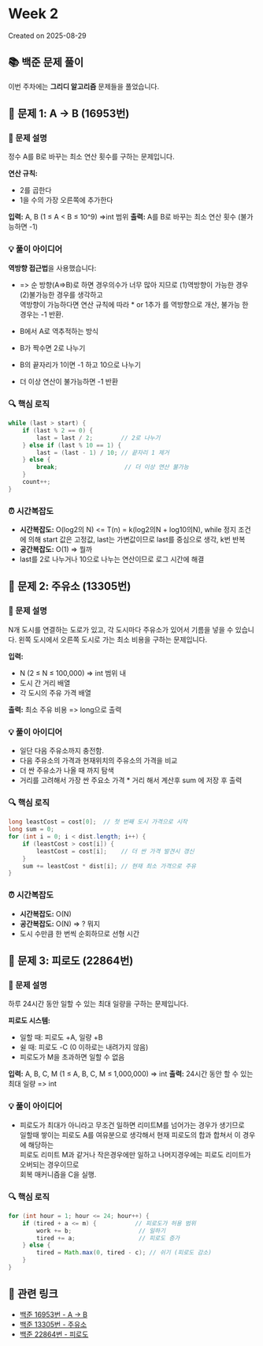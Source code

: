 # Week 2

Created on 2025-08-29

## 📚 백준 문제 풀이

이번 주차에는 **그리디 알고리즘** 문제들을 풀었습니다.

## 🚀 문제 1: A → B (16953번)

### 📖 문제 설명

정수 A를 B로 바꾸는 최소 연산 횟수를 구하는 문제입니다.

**연산 규칙:**

- 2를 곱한다
- 1을 수의 가장 오른쪽에 추가한다

**입력:** A, B (1 ≤ A < B ≤ 10^9) =>int 범위
**출력:** A를 B로 바꾸는 최소 연산 횟수 (불가능하면 -1)

### 💡 풀이 아이디어

**역방향 접근법**을 사용했습니다:

- => 순 방향(A=>B)로 하면 경우의수가 너무 많아 지므로 (1)역방향이 가능한 경우 (2)불가능한 경우를 생각하고<br>
  역방향이 가능하다면 연산 규칙에 따라 \* or 1추가 를 역방향으로 개산, 불가능 한 경우는 -1 반환.

- B에서 A로 역추적하는 방식
- B가 짝수면 2로 나누기
- B의 끝자리가 1이면 -1 하고 10으로 나누기
- 더 이상 연산이 불가능하면 -1 반환

### 🔍 핵심 로직

```java
while (last > start) {
    if (last % 2 == 0) {
        last = last / 2;        // 2로 나누기
    } else if (last % 10 == 1) {
        last = (last - 1) / 10; // 끝자리 1 제거
    } else {
        break;                   // 더 이상 연산 불가능
    }
    count++;
}
```

### ⏰ 시간복잡도

- **시간복잡도:** O(log2의 N) <= T(n) = k(log2의N + log10의N), while 정지 조건에 의해 start 값은 고정값, last는 가변값이므로 last를 중심으로 생각, k번 반복
- **공간복잡도:** O(1) => 뭘까
- last를 2로 나누거나 10으로 나누는 연산이므로 로그 시간에 해결

## 🚀 문제 2: 주유소 (13305번)

### 📖 문제 설명

N개 도시를 연결하는 도로가 있고, 각 도시마다 주유소가 있어서 기름을 넣을 수 있습니다.
왼쪽 도시에서 오른쪽 도시로 가는 최소 비용을 구하는 문제입니다.

**입력:**

- N (2 ≤ N ≤ 100,000) => int 범위 내
- 도시 간 거리 배열
- 각 도시의 주유 가격 배열

**출력:** 최소 주유 비용 => long으로 출력

### 💡 풀이 아이디어

- 일단 다음 주유소까지 충전함.
- 다음 주유소의 가격과 현재위치의 주유소의 가격을 비교
- 더 싼 주유소가 나올 때 까지 탐색
- 거리를 고려해서 가장 싼 주요소 가격 \* 거리 해서 계산후 sum 에 저장 후 출력

### 🔍 핵심 로직

```java
long leastCost = cost[0];  // 첫 번째 도시 가격으로 시작
long sum = 0;
for (int i = 0; i < dist.length; i++) {
    if (leastCost > cost[i]) {
        leastCost = cost[i];    // 더 싼 가격 발견시 갱신
    }
    sum += leastCost * dist[i]; // 현재 최소 가격으로 주유
}
```

### ⏰ 시간복잡도

- **시간복잡도:** O(N)
- **공간복잡도:** O(N) => ? 뭐지
- 도시 수만큼 한 번씩 순회하므로 선형 시간

## 🚀 문제 3: 피로도 (22864번)

### 📖 문제 설명

하루 24시간 동안 일할 수 있는 최대 일량을 구하는 문제입니다.

**피로도 시스템:**

- 일할 때: 피로도 +A, 일량 +B
- 쉴 때: 피로도 -C (0 이하로는 내려가지 않음)
- 피로도가 M을 초과하면 일할 수 없음

**입력:** A, B, C, M (1 ≤ A, B, C, M ≤ 1,000,000) => int
**출력:** 24시간 동안 할 수 있는 최대 일량 => int

### 💡 풀이 아이디어

- 피로도가 최대가 아니라고 무조건 일하면 리미트M를 넘어가는 경우가 생기므로<br>
  일할때 쌓이는 피로도 A를 여유분으로 생각해서 현재 피로도의 합과 합쳐서 이 경우에 해당하는<br>
  피로도 리미트 M과 같거나 작은경우에만 일하고 나머지경우에는 피로도 리미트가 오버되는 경우이므로<br>
  회복 매커니즘을 C을 실행.

### 🔍 핵심 로직

```java
for (int hour = 1; hour <= 24; hour++) {
    if (tired + a <= m) {           // 피로도가 허용 범위
        work += b;                   // 일하기
        tired += a;                  // 피로도 증가
    } else {
        tired = Math.max(0, tired - c); // 쉬기 (피로도 감소)
    }
}
```

## 🔗 관련 링크

- [백준 16953번 - A → B](https://www.acmicpc.net/problem/16953)
- [백준 13305번 - 주유소](https://www.acmicpc.net/problem/13305)
- [백준 22864번 - 피로도](https://www.acmicpc.net/problem/22864)
